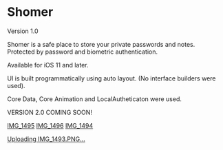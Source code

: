 # Shomer

Version 1.0

Shomer is a safe place to store your private passwords and notes. Protected by password and biometric authentication.

Available for iOS 11 and later.

UI is built programmatically using auto layout. (No interface builders were used).

Core Data, Core Animation and LocalAutheticaton were used.

VERSION 2.0 COMING SOON!

[IMG_1495](https://user-images.githubusercontent.com/79376703/117939619-4c43d400-b319-11eb-9b01-614c0883c963.PNG)
[IMG_1496](https://user-images.githubusercontent.com/79376703/117939624-4cdc6a80-b319-11eb-9715-9aba209d97e4.PNG)
[IMG_1494](https://user-images.githubusercontent.com/79376703/117939616-4b12a700-b319-11eb-9a29-4c55f8784bbc.PNG)

[Uploading IMG_1493.PNG…]()
